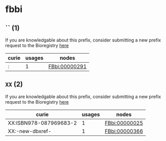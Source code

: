 # fbbi

## `` (1)

If you are knowledgable about this prefix, consider submitting a new prefix
request to the Bioregistry [here](https://github.com/biopragmatics/bioregistry/issues/new?assignees=cthoyt&labels=New%2CPrefix&template=new-prefix.yml&title=%5BResource%5D%3A%20)

| curie   |   usages | nodes                                                         |
|---------|----------|---------------------------------------------------------------|
| :       |        1 | [FBbi:00000291](http://purl.obolibrary.org/obo/FBbi_00000291) |

## `XX` (2)

If you are knowledgable about this prefix, consider submitting a new prefix
request to the Bioregistry [here](https://github.com/biopragmatics/bioregistry/issues/new?assignees=cthoyt&labels=New%2CPrefix&template=new-prefix.yml&title=%5BResource%5D%3A%20XX)

| curie                  |   usages | nodes                                                         |
|------------------------|----------|---------------------------------------------------------------|
| XX:ISBN978-087969683-2 |        1 | [FBbi:00000025](http://purl.obolibrary.org/obo/FBbi_00000025) |
| XX:-new-dbxref-        |        1 | [FBbi:00000366](http://purl.obolibrary.org/obo/FBbi_00000366) |

